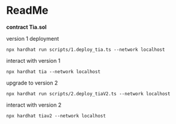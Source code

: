 # ReadMe

**contract Tia.sol**

version 1 deployment
```shell
npx hardhat run scripts/1.deploy_tia.ts --network localhost
```
interact with version 1
```shell
npx hardhat tia --network localhost
```
upgrade to version 2
```shell
npx hardhat run scripts/2.deploy_tiaV2.ts --network localhost
```
interact with version 2
```shell
npx hardhat tiav2 --network localhost
```

